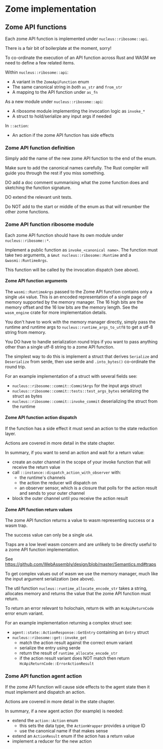 # Zome implementation

## Zome API functions

Each zome API function is implemented under `nucleus::ribosome::api`.

There is a fair bit of boilerplate at the moment, sorry!

To co-ordinate the execution of an API function across Rust and WASM we need to
define a few related items.

Within `nucleus::ribosome::api`:

- A variant in the `ZomeApiFunction` enum
- The same canonical string in _both_ `as_str` and `from_str`
- A mapping to the API function under `as_fn`

As a new module under `nucleus::ribosome::api`:

- A ribosome module implementing the invocation logic as `invoke_*`
- A struct to hold/serialize any input args if needed

In `::action`:

- An action if the zome API function has side effects

### Zome API function definition

Simply add the name of the new zome API function to the end of the enum.

Make sure to add the canonical names carefully. The Rust compiler will guide you
through the rest if you miss something.

DO add a doc comment summarising what the zome function does and sketching the
function signature.

DO extend the relevant unit tests.

Do NOT add to the start or middle of the enum as that will renumber the other
zome functions.

### Zome API function ribosome module

Each zome API function should have its own module under `nucleus::ribosome::*`.

Implement a public function as `invoke_<canonical name>`. The function must take
two arguments, a `&mut nucleus::ribosome::Runtime` and a `&wasmi::RuntimeArgs`.

This function will be called by the invocation dispatch (see above).

#### Zome API function arguments

The `wasmi::RuntimeArgs` passed to the Zome API function contains only a single
`u64` value. This is an encoded representation of a single page of memory
supported by the memory manager. The 16 high bits are the memory offset and the
16 low bits are the memory length. See the `wasm_engine` crate for more
implementation details.

You don't have to work with the memory manager directly, simply pass the runtime
and runtime args to `nucleus::runtime_args_to_utf8` to get a utf-8 string from
memory.

You DO have to handle serialization round trips if you want to pass anything
other than a single utf-8 string to a zome API function.

The simplest way to do this is implement a struct that derives `Serialize` and
`Deserialize` from serde, then use serde and `.into_bytes()` co-ordinate the
round trip.

For an example implementation of a struct with several fields see:

- `nucleus::ribosome::commit::CommitArgs` for the input args struct
- `nucleus::ribosome::commit::tests::test_args_bytes` serializing the struct as bytes
- `nucleus::ribosome::commit::invoke_commit` deserializing the struct from the runtime

#### Zome API function action dispatch

If the function has a side effect it must send an action to the state reduction
layer.

Actions are covered in more detail in the state chapter.

In summary, if you want to send an action and wait for a return value:

- create an outer channel in the scope of your invoke function that will receive the return value
- call `::instance::dispatch_action_with_observer` with:
  - the runtime's channels
  - the action the reducer will dispatch on
  - an observer sensor, which is a closure that polls for the action result and sends to your outer channel
- block the outer channel until you receive the action result

#### Zome API function return values

The zome API function returns a value to wasm representing success or a wasm trap.

The success value can only be a single `u64`.

Traps are a low level wasm concern and are unlikely to be directly useful to a
zome API function implementation.

See https://github.com/WebAssembly/design/blob/master/Semantics.md#traps

To get complex values out of wasm we use the memory manager, much like the input
argument serialization (see above).

The util function `nucleus::runtime_allocate_encode_str` takes a string,
allocates memory and returns the value that the zome API function must return.

To return an error relevant to holochain, return `Ok` with an `HcApiReturnCode`
error enum variant.

For an example implementation returning a complex struct see:

- `agent::state::ActionResponse::GetEntry` containing an `Entry` struct
- `nucleus::ribosome::get::invoke_get`
  - match the action result against the correct enum variant
  - serialize the entry using serde
  - return the result of `runtime_allocate_encode_str`
  - if the action result variant does NOT match then return `HcApiReturnCode::ErrorActionResult`

### Zome API function agent action

If the zome API function will cause side effects to the agent state then it must
implement and dispatch an action.

Actions are covered in more detail in the state chapter.

In summary, if a new agent action (for example) is needed:

- extend the `action::Action` enum
  - this sets the data type, the `ActionWrapper` provides a unique ID
  - use the canonical name if that makes sense
- extend an `ActionResult` enum if the action has a return value
- implement a reducer for the new action
